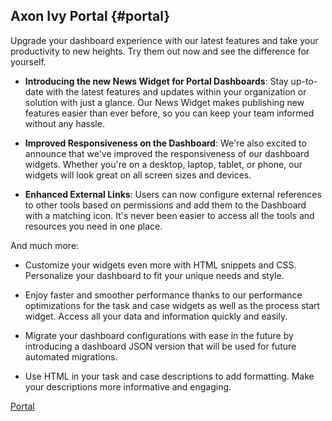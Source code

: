 ## Axon Ivy Portal {#portal}

Upgrade your dashboard experience with our latest features and take your productivity to new heights. 
Try them out now and see the difference for yourself.

- __Introducing the new News Widget for Portal Dashboards__:
Stay up-to-date with the latest features and updates within your organization or solution with just a glance. Our News Widget makes publishing new features easier than ever before, so you can keep your team informed without any hassle.

- __Improved Responsiveness on the Dashboard__:
We're also excited to announce that we've improved the responsiveness of our dashboard widgets. Whether you're on a desktop, laptop, tablet, or phone, our widgets will look great on all screen sizes and devices.

- __Enhanced External Links__:
Users can now configure external references to other tools based on permissions and add them to the Dashboard with a matching icon. It's never been easier to access all the tools and resources you need in one place.

And much more: 

- Customize your widgets even more with HTML snippets and CSS. Personalize your dashboard to fit your unique needs and style.

- Enjoy faster and smoother performance thanks to our performance optimizations for the task and case widgets as well as the process start widget. Access all your data and information quickly and easily.

- Migrate your dashboard configurations with ease in the future by introducing a dashboard JSON version that will be used for future automated migrations.

- Use HTML in your task and case descriptions to add formatting. Make your descriptions more informative and engaging.

<div class="short-links">
	<a href="/portal/11.1/doc"
		target="_blank" rel="noopener noreferrer">
		<i class="si si-book"></i> Portal
	</a>
</div>
